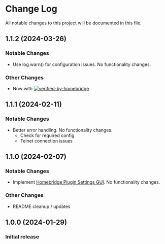 
# Change Log

All notable changes to this project will be documented in this file.

## 1.1.2 (2024-03-26)

### Notable Changes

* Use log.warn() for configuration issues. No functionality changes.

### Other Changes

* Now with [![verified-by-homebridge](https://badgen.net/badge/homebridge/verified/purple)](https://github.com/homebridge/homebridge/wiki/Verified-Plugins).

## 1.1.1 (2024-02-11)

### Notable Changes

* Better error handling. No functionality changes.
  * Check for required config
  * Telnet connection issues

## 1.1.0 (2024-02-07)

### Notable Changes

* Implement [Homebridge Plugin Settings GUI](https://developers.homebridge.io/#/config-schema). No functionality changes.

### Other Changes

* README cleanup / updates

## 1.0.0 (2024-01-29)

### Initial release
